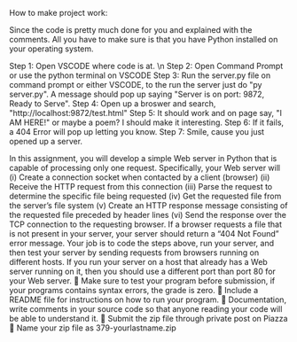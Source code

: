 How to make project work:

Since the code is pretty much done for you and explained with the comments. All you have to make sure is that you have Python installed on your operating system. 

Step 1: Open VSCODE where code is at. \n
Step 2: Open Command Prompt or use the python terminal on VSCODE
Step 3: Run the server.py file on command prompt or either VSCODE, to the run the server just do "py server.py". A message should pop up saying "Server is on port: 9872, Ready to Serve".
Step 4: Open up a broswer and search, "http://localhost:9872/test.html"
Step 5: It should work and on page say, "I AM HERE!" or maybe a poem? I should make it interesting.
Step 6: If it fails, a 404 Error will pop up letting you know.
Step 7: Smile, cause you just opened up a server.

In this assignment, you will develop a simple Web server in Python that is capable
of processing only one request. Specifically, your Web server will
(i) Create a connection socket when contacted by a client (browser)
(ii) Receive the HTTP request from this connection
(iii) Parse the request to determine the specific file being requested
(iv) Get the requested file from the server’s file system
(v) Create an HTTP response message consisting of the requested file
preceded by header lines
(vi) Send the response over the TCP connection to the requesting browser.
If a browser requests a file that is not present in your server, your server should
return a “404 Not Found” error message.
Your job is to code the steps above, run your server, and then test your server by
sending requests from browsers running on different hosts. If you run your server
on a host that already has a Web server running on it, then you should use a different
port than port 80 for your Web server.
 Make sure to test your program before submission, if your programs contains
syntax errors, the grade is zero.
 Include a README file for instructions on how to run your program.
 Documentation, write comments in your source code so that anyone reading
your code will be able to understand it.
 Submit the zip file through private post on Piazza
 Name your zip file as 379-yourlastname.zip


